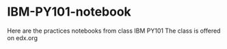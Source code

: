 # IBM-PY101-notebook
Here are the practices notebooks from class IBM PY101
The class is offered on edx.org
